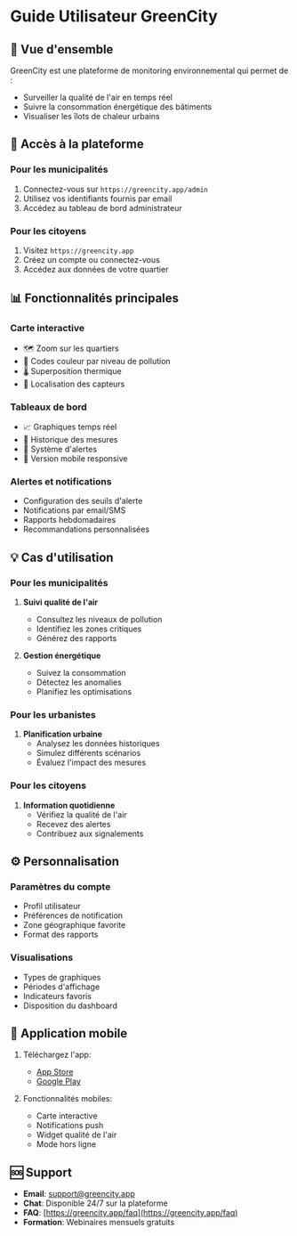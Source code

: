 # Guide Utilisateur GreenCity

## 🎯 Vue d'ensemble

GreenCity est une plateforme de monitoring environnemental qui permet de :
- Surveiller la qualité de l'air en temps réel
- Suivre la consommation énergétique des bâtiments
- Visualiser les îlots de chaleur urbains

## 👥 Accès à la plateforme

### Pour les municipalités
1. Connectez-vous sur `https://greencity.app/admin`
2. Utilisez vos identifiants fournis par email
3. Accédez au tableau de bord administrateur

### Pour les citoyens
1. Visitez `https://greencity.app`
2. Créez un compte ou connectez-vous
3. Accédez aux données de votre quartier

## 📊 Fonctionnalités principales

### Carte interactive
- 🗺️ Zoom sur les quartiers
- 🎨 Codes couleur par niveau de pollution
- 🌡️ Superposition thermique
- 📍 Localisation des capteurs

### Tableaux de bord
- 📈 Graphiques temps réel
- 📅 Historique des mesures
- 🔔 Système d'alertes
- 📱 Version mobile responsive

### Alertes et notifications
- Configuration des seuils d'alerte
- Notifications par email/SMS
- Rapports hebdomadaires
- Recommandations personnalisées

## 💡 Cas d'utilisation

### Pour les municipalités
1. **Suivi qualité de l'air**
   - Consultez les niveaux de pollution
   - Identifiez les zones critiques
   - Générez des rapports

2. **Gestion énergétique**
   - Suivez la consommation
   - Détectez les anomalies
   - Planifiez les optimisations

### Pour les urbanistes
1. **Planification urbaine**
   - Analysez les données historiques
   - Simulez différents scénarios
   - Évaluez l'impact des mesures

### Pour les citoyens
1. **Information quotidienne**
   - Vérifiez la qualité de l'air
   - Recevez des alertes
   - Contribuez aux signalements

## ⚙️ Personnalisation

### Paramètres du compte
- Profil utilisateur
- Préférences de notification
- Zone géographique favorite
- Format des rapports

### Visualisations
- Types de graphiques
- Périodes d'affichage
- Indicateurs favoris
- Disposition du dashboard

## 📱 Application mobile

1. Téléchargez l'app:
   - [App Store](https://apps.apple.com/greencity)
   - [Google Play](https://play.google.com/store/greencity)

2. Fonctionnalités mobiles:
   - Carte interactive
   - Notifications push
   - Widget qualité de l'air
   - Mode hors ligne

## 🆘 Support

- **Email**: support@greencity.app
- **Chat**: Disponible 24/7 sur la plateforme
- **FAQ**: [https://greencity.app/faq](https://greencity.app/faq)
- **Formation**: Webinaires mensuels gratuits 